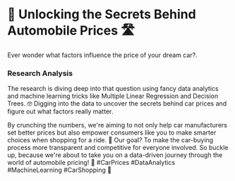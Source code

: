 <p>
  <h1 align="left"><b>🚗 Unlocking the Secrets Behind Automobile Prices 🛣️</b></h1>
<a align="left">Ever wonder what factors influence the price of your dream car?</a>. 
</p>



### Research Analysis 
<a align="left">The research is diving deep into that question using fancy data analytics and machine learning tricks like Multiple Linear Regression and Decision Trees. 🤓 Digging into the data to uncover the secrets behind car prices and figure out what factors really matter</a>. 

By crunching the numbers, we're aiming to not only help car manufacturers set better prices but also empower consumers like you to make smarter choices when shopping for a ride. 🚙 Our goal? To make the car-buying process more transparent and competitive for everyone involved. So buckle up, because we're about to take you on a data-driven journey through the world of automobile pricing! 🌟 #CarPrices #DataAnalytics #MachineLearning #CarShopping 🚗

